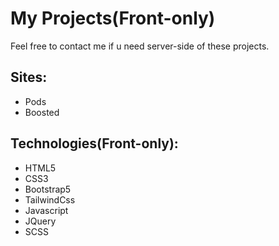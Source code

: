 # My Projects(Front-only)
Feel free to contact me if u need server-side of these projects.

## Sites:
* Pods
* Boosted
## Technologies(Front-only):
* HTML5
* CSS3
* Bootstrap5
* TailwindCss
* Javascript
* JQuery
* SCSS
